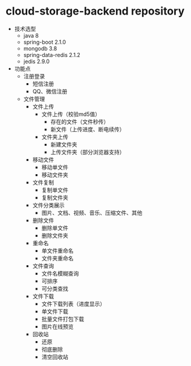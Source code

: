 # cloud-storage-backend repository
- 技术选型
    - java 8
    - spring-boot 2.1.0
    - mongodb 3.8
    - spring-data-redis 2.1.2
    - jedis 2.9.0
- 功能点
    - 注册登录
        - 短信注册
        - QQ、微信注册
    - 文件管理
        - 文件上传
            - 文件上传（校验md5值）
                - 存在的文件（文件秒传）
                - 新文件（上传进度、断电续传）
            - 文件夹上传
                - 新建文件夹
                - 上传文件夹（部分浏览器支持）
        - 移动文件
            - 移动单文件
            - 移动文件夹
        - 文件复制
            - 复制单文件
            - 复制文件夹
        - 文件分类展示
            - 图片、文档、视频、音乐、压缩文件、其他
        - 删除文件
            - 删除单文件
            - 删除文件夹
        - 重命名
            - 单文件重命名
            - 文件夹重命名
        - 文件查询
            - 文件名模糊查询
            - 可排序
            - 可分类查找
        - 文件下载
            - 文件下载列表（进度显示）
            - 单文件下载
            - 批量文件打包下载
            - 图片在线预览
        - 回收站
            - 还原
            - 彻底删除
            - 清空回收站
    
    